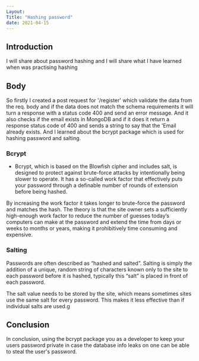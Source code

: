 ```yaml
---
Layout:
Title: "Hashing password"
date: 2021-04-15
---
```


## Introduction

I will share about password hashing and I will share what I have learned when was practising hashing

## Body

So firstly I created a post request for '/register' which validate the data from the req. body and if the data does not match the schema requirements it will turn a response with a status code 400 and send an error message. And it also checks if the email exists in MongoDB and if it does it return a response status code of 400 and sends a string to say that the 'Email already exists. And I learned about the bcrypt package which is used for hashing password and salting.

### Bcrypt

- Bcrypt, which is based on the Blowfish cipher and includes salt, is designed to protect against brute-force attacks by intentionally being slower to operate. It has a so-called work factor that effectively puts your password through a definable number of rounds of extension before being hashed.

By increasing the work factor it takes longer to brute-force the password and matches the hash. The theory is that the site owner sets a sufficiently high-enough work factor to reduce the number of guesses today’s computers can make at the password and extend the time from days or weeks to months or years, making it prohibitively time consuming and expensive.

### Salting

Passwords are often described as “hashed and salted”. Salting is simply the addition of a unique, random string of characters known only to the site to each password before it is hashed, typically this “salt” is placed in front of each password.

The salt value needs to be stored by the site, which means sometimes sites use the same salt for every password. This makes it less effective than if individual salts are used.g

## Conclusion

In conclusion, using the bcrypt package you as a developer to keep your users password private in case the database info leaks on one can be able to steal the user's password.
